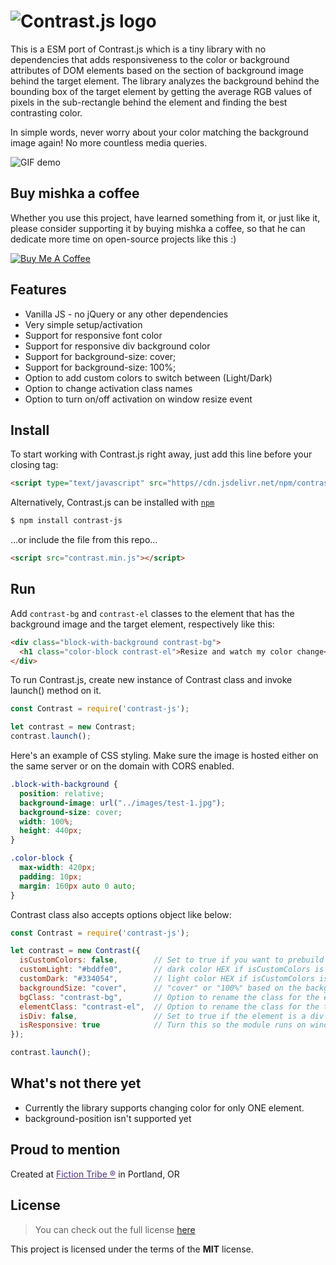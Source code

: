 ![Contrast.js logo](https://raw.githubusercontent.com/victrme/Contrast.js/master/img/logo.png)
============

This is a ESM port of Contrast.js which is a tiny library with no dependencies that adds responsiveness to the color or background attributes of DOM elements based on the section of background image behind the target element.
The library analyzes the background behind the bounding box of the target element by getting the average RGB values of pixels in the sub-rectangle behind the element and finding the best contrasting color.

In simple words, never worry about your color matching the background image again! No more countless media queries.

![GIF demo](img/demo-2.gif)


## Buy mishka a coffee

Whether you use this project, have learned something from it, or just like it, please consider supporting it by buying mishka a coffee, so that he can dedicate more time on open-source projects like this :)

<a href="https://www.buymeacoffee.com/mishka" target="_blank"><img src="https://www.buymeacoffee.com/assets/img/guidelines/download-assets-sm-1.svg" alt="Buy Me A Coffee" style="height: auto !important;width: auto !important;" ></a>

## Features
- Vanilla JS - no jQuery or any other dependencies
- Very simple setup/activation
- Support for responsive font color
- Support for responsive div background color
- Support for background-size: cover;
- Support for background-size: 100%;
- Option to add custom colors to switch between (Light/Dark)
- Option to change activation class names
- Option to turn on/off activation on window resize event

## Install
To start working with Contrast.js right away, just add this line before your closing <body> tag:
```html
<script type="text/javascript" src="https//cdn.jsdelivr.net/npm/contrast-js@0.0.3/contrast.min.js">
```

Alternatively, Contrast.js can be installed with [`npm`](https://www.npmjs.com/package/contrast-js)
```sh
$ npm install contrast-js
```

…or include the file from this repo…
```html
<script src="contrast.min.js"></script>
```

## Run
Add `contrast-bg` and `contrast-el` classes to the element that has the background image and the target element, respectively like this:
```html
<div class="block-with-background contrast-bg">
  <h1 class="color-block contrast-el">Resize and watch my color change</h1>
</div>
```

To run Contrast.js, create new instance of Contrast class and invoke launch() method on it.
```javascript
const Contrast = require('contrast-js');

let contrast = new Contrast;
contrast.launch();
```

Here's an example of CSS styling. Make sure the image is hosted either on the same server or on the domain with CORS enabled.
```css
.block-with-background {
  position: relative;
  background-image: url("../images/test-1.jpg");
  background-size: cover;
  width: 100%;
  height: 440px;
}

.color-block {
  max-width: 420px;
  padding: 10px;
  margin: 160px auto 0 auto;
}
```

Contrast class also accepts options object like below:
```javascript
const Contrast = require('contrast-js');

let contrast = new Contrast({
  isCustomColors: false,        // Set to true if you want to prebuild light/dark colors
  customLight: "#bddfe0",       // dark color HEX if isCustomColors is set to true
  customDark: "#334054",        // light color HEX if isCustomColors is set to true
  backgroundSize: "cover",      // "cover" or "100%" based on the background-size property in css
  bgClass: "contrast-bg",       // Option to rename the class for the element containing bg image
  elementClass: "contrast-el",  // Option to rename the class for the target element
  isDiv: false,                 // Set to true if the element is a div (to change it's background)
  isResponsive: true            // Turn this so the module runs on window resize
});

contrast.launch();
```

## What's not there yet
- Currently the library supports changing color for only ONE element.
- background-position isn't supported yet

## Proud to mention
Created at <a style="color:#52337c;" href="https://fictiontribe.com">Fiction Tribe ®</a> in Portland, OR


## License
>You can check out the full license [here](https://github.com/mishapetrov/Contrast.js/LICENSE)

This project is licensed under the terms of the **MIT** license.
